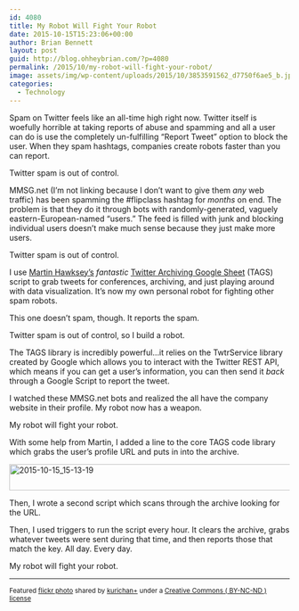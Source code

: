 ```yaml
---
id: 4080
title: My Robot Will Fight Your Robot
date: 2015-10-15T15:23:06+00:00
author: Brian Bennett
layout: post
guid: http://blog.ohheybrian.com/?p=4080
permalink: /2015/10/my-robot-will-fight-your-robot/
image: assets/img/wp-content/uploads/2015/10/3853591562_d7750f6ae5_b.jpg
categories:
  - Technology
---
```

Spam on Twitter feels like an all-time high right now. Twitter itself is woefully horrible at taking reports of abuse and spamming and all a user can do is use the completely un-fulfilling &#8220;Report Tweet&#8221; option to block the user. When they spam hashtags, companies create robots faster than you can report.

Twitter spam is out of control.

MMSG.net (I&#8217;m not linking because I don&#8217;t want to give them _any_ web traffic) has been spamming the #flipclass hashtag for _months_ on end. The problem is that they do it through bots with randomly-generated, vaguely eastern-European-named &#8220;users.&#8221; The feed is filled with junk and blocking individual users doesn&#8217;t make much sense because they just make more users.

Twitter spam is out of control.

I use [Martin Hawksey&#8217;s](http://www.twitter.com/mhawksey) _fantastic_ [Twitter Archiving Google Sheet](https://tags.hawksey.info/) (TAGS) script to grab tweets for conferences, archiving, and just playing around with data visualization. It&#8217;s now my own personal robot for fighting other spam robots.

This one doesn&#8217;t spam, though. It reports the spam.

Twitter spam is out of control, so I build a robot.

The TAGS library is incredibly powerful&#8230;it relies on the TwtrService library created by Google which allows you to interact with the Twitter REST API, which means if you can get a user&#8217;s information, you can then send it _back_ through a Google Script to report the tweet.

I watched these MMSG.net bots and realized the all have the company website in their profile. My robot now has a weapon.

My robot will fight your robot.

With some help from Martin, I added a line to the core TAGS code library which grabs the user&#8217;s profile URL and puts in into the archive.

<img src="http://blog.ohheybrian.com/wp-content/uploads/2015/10/2015-10-15_15-13-19.png" alt="2015-10-15_15-13-19" width="544" height="47" class="aligncenter size-full wp-image-4081" srcset="https://blog.ohheybrian.com/wp-content/uploads/2015/10/2015-10-15_15-13-19.png 544w, https://blog.ohheybrian.com/wp-content/uploads/2015/10/2015-10-15_15-13-19-300x26.png 300w" sizes="(max-width: 544px) 100vw, 544px" />

Then, I wrote a second script which scans through the archive looking for the URL.



Then, I used triggers to run the script every hour. It clears the archive, grabs whatever tweets were sent during that time, and then reports those that match the key. All day. Every day.

My robot will fight your robot.

* * *

<small>Featured <a title="Drossel Fight Club" href="http://flickr.com/photos/yamagatacamille/3853591562">flickr photo</a> shared by <a href="http://flickr.com/people/yamagatacamille">kurichan+</a> under a <a href="http://creativecommons.org/licenses/by-nc-nd/2.0/">Creative Commons ( BY-NC-ND ) license</a> </small></p>
